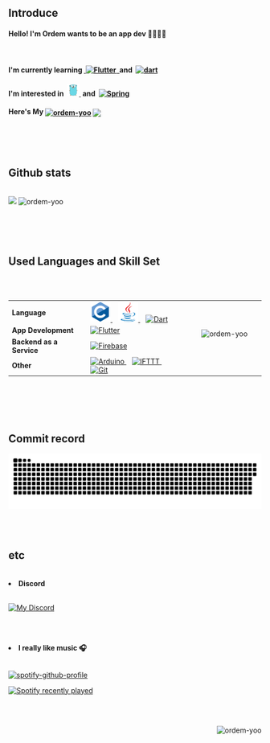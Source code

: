 ## Introduce

<h4>Hello! I'm Ordem wants to be an app dev 🧑🏽‍💻📱  </h4><br>
<h4>I'm currently learning&nbsp;<a href="https://flutter.dev" target="_blank" rel="noreferrer"> <img src="https://www.vectorlogo.zone/logos/flutterio/flutterio-icon.svg" alt="Flutter" title="Flutter" width="24" height="24"/>&nbsp; </a> and&nbsp; <a href="https://dart.dev" target="_blank" rel="noreferrer"> <img src="https://www.vectorlogo.zone/logos/dartlang/dartlang-icon.svg" alt="dart" title="Dart" width="24" height="24"/> </a> </h4>

<h4> I'm interested in&nbsp; <a href="https://golang.org" target="_blank" rel="noreferrer"> <img src="https://raw.githubusercontent.com/devicons/devicon/master/icons/go/go-original.svg" alt="Go" title="Go" width="24" height="24"/> </a> &nbsp;and&nbsp; <a href="https://spring.io/" target="_blank" rel="noreferrer"><img src="https://www.vectorlogo.zone/logos/springio/springio-icon.svg" alt="Spring" title="Spring" width="24" height="24"/></a></h4>

<h4> Here's My <a href="https://ordem.notion.site/ordem-yoo-f32ac2a8e9954416819de0dcac1089e7"> <img height="25" align=absmiddle src="https://img.shields.io/badge/Notion-%23000000.svg?style=for-the-badge&logo=notion&logoColor=white" alt="ordem-yoo" /></a></a> <a href="https://instagram.com/ordem.dev"><img align=absmiddle height="25" src="http://img.shields.io/badge/-Instagram-black?style=flat&logo=Instagram&link=https://instagram.com/ordem.dev/"/></a>
</h4>

<br>
<br>
<br>

## Github stats
<br>
<div>
<img width= "49.73%" src="https://github-readme-stats.vercel.app/api?username=ordem-yoo&show_icons=true&theme=midnight-purple&count_private=true"/>
<img width= "49.73%" src="https://github-readme-streak-stats.herokuapp.com/?user=ordem-yoo&" alt="ordem-yoo" />
</div>
<br><br><br><br>

## Used Languages and Skill Set
<br>
<br>
<table>
	<tr>
		<td><b>Language</b></td>
		<td> 
        <a href="https://www.cprogramming.com/" target="_blank" rel="noreferrer"> <img src="https://raw.githubusercontent.com/devicons/devicon/master/icons/c/c-original.svg" alt="C" width="40" title="C" height="40"/> </a>&nbsp&nbsp
 <a href="https://www.java.com" target="_blank" rel="noreferrer"> <img src="https://raw.githubusercontent.com/devicons/devicon/master/icons/java/java-original.svg" alt="Java" title="Java" width="40" height="40"/> </a> &nbsp&nbsp 
 <a href="https://dart.dev" target="_blank" rel="noreferrer"> <img src="https://www.vectorlogo.zone/logos/dartlang/dartlang-icon.svg" alt="Dart" title="Dart" width="40" height="40"/></a>

 <td rowspan="4">&nbsp&nbsp&nbsp&nbsp&nbsp&nbsp&nbsp&nbsp<img src="https://github-readme-stats.vercel.app/api/top-langs?username=ordem-yoo&show_icons=true&locale=en&layout=compact" height="200" alt="ordem-yoo" />&nbsp&nbsp&nbsp&nbsp&nbsp&nbsp&nbsp</td>
</td>
	</tr>
	<tr>
		<td><b>App Development</b></td>
		<td><a href="https://flutter.dev" target="_blank" rel="noreferrer"> <img src="https://www.vectorlogo.zone/logos/flutterio/flutterio-icon.svg" alt="Flutter" title="Flutter" width="40" height="40"/> </a> </td>
	</tr>
    <tr>
		<td><b>Backend as a Service</b></td>
		<td>
        <a href="https://firebase.google.com/" target="_blank" rel="noreferrer"> <img src="https://www.vectorlogo.zone/logos/firebase/firebase-icon.svg" alt="Firebase" title="Firebase" width="40" height="40"/> </a> 
        </td>
	</tr>
	<tr>
		<td><b>Other</b></td>
		<td>
        <a href="https://www.arduino.cc/" target="_blank" rel="noreferrer"> <img src="https://cdn.worldvectorlogo.com/logos/arduino-1.svg" alt="Arduino" title="Arduino" width="40" height="40"/> </a>&nbsp&nbsp 
        <a href="https://ifttt.com/" target="_blank" rel="noreferrer"> <img src="https://www.vectorlogo.zone/logos/ifttt/ifttt-ar21.svg" alt="IFTTT" title="IFTTT" width=" 40" height="40"/> </a>&nbsp&nbsp
        <a href="https://git-scm.com/" target="_blank" rel="noreferrer"> <img src="https://www.vectorlogo.zone/logos/git-scm/git-scm-icon.svg" alt="Git" title="Git" width="40" height="40"/> </a></td>
	</tr>    
</table>
<br><br><br><br>

## Commit record

<picture>
  <source media="(prefers-color-scheme: dark)" srcset="https://raw.githubusercontent.com/ordem-yoo/ordem-yoo/output/github-contribution-grid-snake-dark.svg">
  <source media="(prefers-color-scheme: light)" srcset="https://raw.githubusercontent.com/ordem-yoo/ordem-yoo/output/github-contribution-grid-snake.svg">
  <img alt="github contribution grid snake animation" src="https://raw.githubusercontent.com/ordem-yoo/ordem-yoo/output/github-contribution-grid-snake.svg">
</picture>

<br><br>

## etc
<br>
<li><b>Discord</b></li>
<br>

[![My Discord](https://discord-readme-badge.vercel.app/api?id=654968899405873162)](https://discordapp.com/users/654968899405873162)




<br><br>

<li><b>I really like music 🎧</b></li>
<br>

[![spotify-github-profile](https://spotify-github-profile.vercel.app/api/view?uid=b65g4u0wscp56eq1cm0fuog0f&cover_image=true&theme=novatorem&bar_color=7f3ace&bar_color_cover=false&height=1800)](https://open.spotify.com/user/b65g4u0wscp56eq1cm0fuog0f)

[![Spotify recently played](https://spotify-recently-played-readme.vercel.app/api?user=b65g4u0wscp56eq1cm0fuog0f&count=3)](https://open.spotify.com/user/b65g4u0wscp56eq1cm0fuog0f)

<br><br>

<img align= "right" src="https://hits.seeyoufarm.com/api/count/incr/badge.svg?url=https%3A%2F%2Fhttps%2F%2Fgithub.com%2Fordem-yoo%2Fordem-yoo%2Fblob%2Fmain%2FREADME.md&count_bg=%237F3ACE&title_bg=%23555555&icon=&icon_color=%23E7E7E7&title=hits&edge_flat=false" alt="ordem-yoo" />


